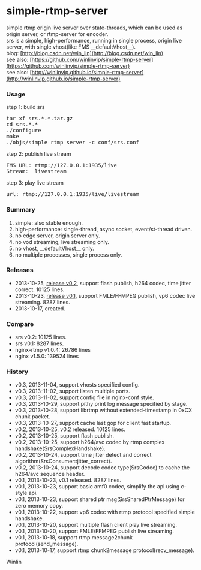 simple-rtmp-server
==================

simple rtmp origin live server over state-threads, which can be used as origin server, or rtmp-server for encoder.<br/>
srs is a simple, high-performance, running in single process, origin live server, with single vhost(like FMS \_\_defaultVhost\_\_).<br/>
blog: [http://blog.csdn.net/win_lin](http://blog.csdn.net/win_lin) <br/>
see also: [https://github.com/winlinvip/simple-rtmp-server](https://github.com/winlinvip/simple-rtmp-server) <br/>
see also: [http://winlinvip.github.io/simple-rtmp-server](http://winlinvip.github.io/simple-rtmp-server)

### Usage
step 1: build srs <br/>
<pre>
tar xf srs.*.*.tar.gz
cd srs.*.*
./configure
make
./objs/simple_rtmp_server -c conf/srs.conf
</pre>
step 2: publish live stream <br/>
<pre>
FMS URL: rtmp://127.0.0.1:1935/live
Stream:  livestream
</pre>
step 3: play live stream <br/>
<pre>
url: rtmp://127.0.0.1:1935/live/livestream
</pre>

### Summary
1. simple: also stable enough.<br/>
2. high-performance: single-thread, async socket, event/st-thread driven.<br/>
3. no edge server, origin server only.<br/>
4. no vod streaming, live streaming only.<br/>
5. no vhost, \_\_defaultVhost\_\_ only.<br/>
6. no multiple processes, single process only.<br/>

### Releases
* 2013-10-25, [release v0.2](https://github.com/winlinvip/simple-rtmp-server/releases/tag/0.2), support flash publish, h264 codec, time jitter correct. 10125 lines.<br/>
* 2013-10-23, [release v0.1](https://github.com/winlinvip/simple-rtmp-server/releases/tag/0.1), support FMLE/FFMPEG publish, vp6 codec live streaming. 8287 lines.<br/>
* 2013-10-17, created.<br/>

### Compare
* srs v0.2: 10125 lines.<br/>
* srs v0.1: 8287 lines.<br/>
* nginx-rtmp v1.0.4: 26786 lines <br/>
* nginx v1.5.0: 139524 lines <br/>

### History
* v0.3, 2013-11-04, support vhosts specified config.
* v0.3, 2013-11-02, support listen multiple ports.
* v0.3, 2013-11-02, support config file in nginx-conf style.
* v0.3, 2013-10-29, support pithy print log message specified by stage.
* v0.3, 2013-10-28, support librtmp without extended-timestamp in 0xCX chunk packet.
* v0.3, 2013-10-27, support cache last gop for client fast startup.
* v0.2, 2013-10-25, v0.2 released. 10125 lines.
* v0.2, 2013-10-25, support flash publish.
* v0.2, 2013-10-25, support h264/avc codec by rtmp complex handshake(SrsComplexHandshake).
* v0.2, 2013-10-24, support time jitter detect and correct algorithm(SrsConsumer::jitter_correct).
* v0.2, 2013-10-24, support decode codec type(SrsCodec) to cache the h264/avc sequence header.
* v0.1, 2013-10-23, v0.1 released. 8287 lines.
* v0.1, 2013-10-23, support basic amf0 codec, simplify the api using c-style api.
* v0.1, 2013-10-23, support shared ptr msg(SrsSharedPtrMessage) for zero memory copy.
* v0.1, 2013-10-22, support vp6 codec with rtmp protocol specified simple handshake.
* v0.1, 2013-10-20, support multiple flash client play live streaming.
* v0.1, 2013-10-20, support FMLE/FFMPEG publish live streaming.
* v0.1, 2013-10-18, support rtmp message2chunk protocol(send\_message).
* v0.1, 2013-10-17, support rtmp chunk2message protocol(recv\_message).

Winlin
